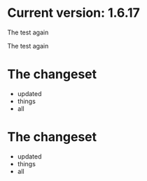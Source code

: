 Current version: 1.6.17
=========================








The test again

The test again

The changeset
===========
- updated
- things
- all

The changeset
===========
- updated
- things
- all






